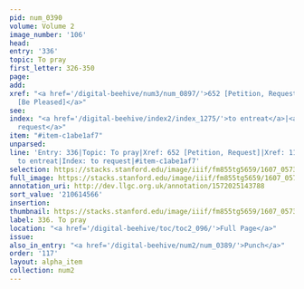 ```yaml
---
pid: num_0390
volume: Volume 2
image_number: '106'
head:
entry: '336'
topic: To pray
first_letter: 326-350
page:
add:
xref: "<a href='/digital-beehive/num3/num_0897/'>652 [Petition, Request]</a>|<a href='/digital-beehive/num5/num_1493/'>1102
  [Be Pleased]</a>"
see:
index: "<a href='/digital-beehive/index2/index_1275/'>to entreat</a>|<a href='/digital-beehive/index4/index_3383/'>to
  request</a>"
item: "#item-c1abe1af7"
unparsed:
line: 'Entry: 336|Topic: To pray|Xref: 652 [Petition, Request]|Xref: 1102 [Be Pleased]|Index:
  to entreat|Index: to request|#item-c1abe1af7'
selection: https://stacks.stanford.edu/image/iiif/fm855tg5659/1607_0573/812,4566,2929,441/full/0/default.jpg
full_image: https://stacks.stanford.edu/image/iiif/fm855tg5659/1607_0573/full/full/0/default.jpg
annotation_uri: http://dev.llgc.org.uk/annotation/1572025143788
sort_value: '210614566'
insertion:
thumbnail: https://stacks.stanford.edu/image/iiif/fm855tg5659/1607_0573/812,4566,600,180/250,/0/default.jpg
label: 336. To pray
location: "<a href='/digital-beehive/toc/toc2_096/'>Full Page</a>"
issue:
also_in_entry: "<a href='/digital-beehive/num2/num_0389/'>Punch</a>"
order: '117'
layout: alpha_item
collection: num2
---
```

